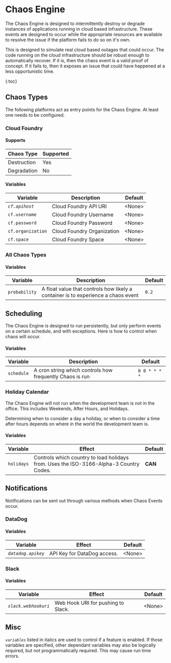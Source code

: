 # Chaos Engine

The Chaos Engine is designed to intermittently destroy or degrade instances of applications running in cloud based infrastructure. These events are designed to occur while the appropriate resources are available to resolve the issue if the platform fails to do so on it's own.

This is designed to simulate real cloud based outages that could occur. The code running on the cloud infrastructure should be robust enough to automatically recover. If it is, then the chaos event is a valid proof of concept. If it fails to, then it exposes an issue that could have happened at a less opportunistic time.

{:toc}

## Chaos Types
The following platforms act as entry points for the Chaos Engine. At least one needs to be configured.

### Cloud Foundry

#### Supports
| Chaos Type | Supported |
| --- | --- |
| Destruction | Yes |
| Degradation | No  |

#### Variables
| Variable | Description | Default |
|---|---|---|
| *`cf.apihost`* | Cloud Foundry API URI | \<None\> |
| `cf.username` | Cloud Foundry Username | \<None\> |
| `cf.password` | Cloud Foundry Password | \<None\> |
| `cf.organization` | Cloud Foundry Organization | \<None\> |
| `cf.space` | Cloud Foundry Space | \<None\> |

### All Chaos Types

#### Variables
| Variable | Description | Default |
|----------|-------|---------|
| `probability` | A float value that controls how likely a container is to experience a chaos event | `0.2` |



## Scheduling

The Chaos Engine is designed to run persistently, but only perform events on a certain schedule, and with exceptions. Here is how to control when chaos will occur.

#### Variables
| Variable | Description | Default |
|----------|-------|---------|
| `schedule` | A cron string which controls how frequently Chaos is run | `0 0 * * * *` |

### Holiday Calendar

The Chaos Engine will not run when the development team is not in the office. This includes Weekends, After Hours, and Holidays.

Determining when to consider a day a holiday, or when to consider a time after hours depends on where in the world the development team is.

#### Variables
| Variable | Effect | Default |
|----------|--------|--------|
| `holidays` | Controls which country to load holidays from. Uses the ISO-3166-Alpha-3 Country Codes. | **CAN** |

## Notifications

Notifications can be sent out through various methods when Chaos Events occur.

### DataDog

#### Variables
| Variable | Effect | Default |
|----------|--------|--------|
| *`datadog.apikey`* | API Key for DataDog access. | \<None\> |

### Slack
#### Variables
| Variable | Effect | Default |
|----------|--------|--------|
| *`slack.webhookuri`* | Web Hook URI for pushing to Slack. | \<None\> |



## Misc

*`variables`* listed in italics are used to control if a feature is enabled. If those variables are specified, other dependant variables may also be logically required, but not programmatically required. This may cause run time errors.

